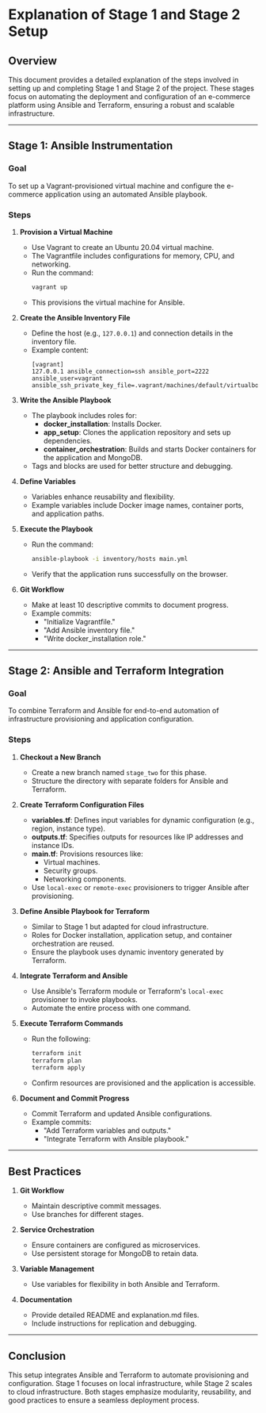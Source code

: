 # Explanation of Stage 1 and Stage 2 Setup

## Overview
This document provides a detailed explanation of the steps involved in setting up and completing Stage 1 and Stage 2 of the project. These stages focus on automating the deployment and configuration of an e-commerce platform using Ansible and Terraform, ensuring a robust and scalable infrastructure.

---

## Stage 1: Ansible Instrumentation
### Goal
To set up a Vagrant-provisioned virtual machine and configure the e-commerce application using an automated Ansible playbook.

### Steps
1. **Provision a Virtual Machine**
   - Use Vagrant to create an Ubuntu 20.04 virtual machine.
   - The Vagrantfile includes configurations for memory, CPU, and networking.
   - Run the command:
     ```bash
     vagrant up
     ```
   - This provisions the virtual machine for Ansible.

2. **Create the Ansible Inventory File**
   - Define the host (e.g., `127.0.0.1`) and connection details in the inventory file.
   - Example content:
     ```
     [vagrant]
     127.0.0.1 ansible_connection=ssh ansible_port=2222 ansible_user=vagrant ansible_ssh_private_key_file=.vagrant/machines/default/virtualbox/private_key
     ```

3. **Write the Ansible Playbook**
   - The playbook includes roles for:
     - **docker_installation**: Installs Docker.
     - **app_setup**: Clones the application repository and sets up dependencies.
     - **container_orchestration**: Builds and starts Docker containers for the application and MongoDB.
   - Tags and blocks are used for better structure and debugging.

4. **Define Variables**
   - Variables enhance reusability and flexibility.
   - Example variables include Docker image names, container ports, and application paths.

5. **Execute the Playbook**
   - Run the command:
     ```bash
     ansible-playbook -i inventory/hosts main.yml
     ```
   - Verify that the application runs successfully on the browser.

6. **Git Workflow**
   - Make at least 10 descriptive commits to document progress.
   - Example commits:
     - "Initialize Vagrantfile."
     - "Add Ansible inventory file."
     - "Write docker_installation role."

---

## Stage 2: Ansible and Terraform Integration
### Goal
To combine Terraform and Ansible for end-to-end automation of infrastructure provisioning and application configuration.

### Steps
1. **Checkout a New Branch**
   - Create a new branch named `stage_two` for this phase.
   - Structure the directory with separate folders for Ansible and Terraform.

2. **Create Terraform Configuration Files**
   - **variables.tf**: Defines input variables for dynamic configuration (e.g., region, instance type).
   - **outputs.tf**: Specifies outputs for resources like IP addresses and instance IDs.
   - **main.tf**: Provisions resources like:
     - Virtual machines.
     - Security groups.
     - Networking components.
   - Use `local-exec` or `remote-exec` provisioners to trigger Ansible after provisioning.

3. **Define Ansible Playbook for Terraform**
   - Similar to Stage 1 but adapted for cloud infrastructure.
   - Roles for Docker installation, application setup, and container orchestration are reused.
   - Ensure the playbook uses dynamic inventory generated by Terraform.

4. **Integrate Terraform and Ansible**
   - Use Ansible's Terraform module or Terraform's `local-exec` provisioner to invoke playbooks.
   - Automate the entire process with one command.

5. **Execute Terraform Commands**
   - Run the following:
     ```bash
     terraform init
     terraform plan
     terraform apply
     ```
   - Confirm resources are provisioned and the application is accessible.

6. **Document and Commit Progress**
   - Commit Terraform and updated Ansible configurations.
   - Example commits:
     - "Add Terraform variables and outputs."
     - "Integrate Terraform with Ansible playbook."

---

## Best Practices
1. **Git Workflow**
   - Maintain descriptive commit messages.
   - Use branches for different stages.

2. **Service Orchestration**
   - Ensure containers are configured as microservices.
   - Use persistent storage for MongoDB to retain data.

3. **Variable Management**
   - Use variables for flexibility in both Ansible and Terraform.

4. **Documentation**
   - Provide detailed README and explanation.md files.
   - Include instructions for replication and debugging.

---

## Conclusion
This setup integrates Ansible and Terraform to automate provisioning and configuration. Stage 1 focuses on local infrastructure, while Stage 2 scales to cloud infrastructure. Both stages emphasize modularity, reusability, and good practices to ensure a seamless deployment process.


